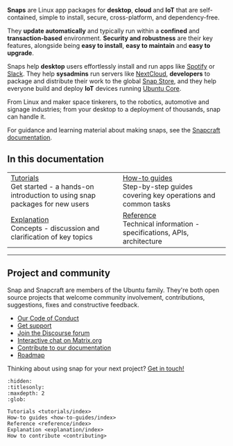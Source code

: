 **Snaps** are Linux app packages for **desktop**, **cloud** and **IoT** that are self-contained, simple to install, secure, cross-platform, and dependency-free.

They **update automatically** and typically run within a **confined** and **transaction-based** environment. **Security and robustness** are their key features, alongside being **easy to install**, **easy to maintain** and **easy to upgrade**.

Snaps help **desktop** users effortlessly install and run apps like [Spotify](https://snapcraft.io/spotify) or [Slack](https://snapcraft.io/slack). They help **sysadmins** run servers like [NextCloud](<https://snapcraft.io/nextcloud>), **developers** to package and distribute their work to the global [Snap Store](https://snapcraft.io/store), and they help everyone build and deploy **IoT** devices running [Ubuntu Core](https://ubuntu.com/core).

From Linux and maker space tinkerers, to the robotics, automotive and signage industries; from your desktop to a deployment of thousands, snap can handle it.

For guidance and learning material about making snaps, see the [Snapcraft documentation](https://documentation.ubuntu.com/snapcraft).

## In this documentation

| | |
|--|--|
|  [Tutorials](/snap-tutorials/index)</br>  Get started - a hands-on introduction to using snap packages for new users </br> |  [How-to guides](/snap-how-to-guides/index) </br> Step-by-step guides covering key operations and common tasks |
| [Explanation](/snap-explanation/index) </br> Concepts - discussion and clarification of key topics | [Reference](/snap-reference/index) </br> Technical information - specifications, APIs, architecture |

---

## Project and community

Snap and Snapcraft are members of the Ubuntu family. They're both open source projects that welcome community involvement, contributions, suggestions, fixes and constructive feedback.

* [Our Code of Conduct](https://ubuntu.com/community/code-of-conduct)
* [Get support](https://forum.snapcraft.io/c/snap/14)
* [Join the Discourse forum](https://forum.snapcraft.io/)
* [Interactive chat on Matrix.org](https://matrix.to/#/#snapd:ubuntu.com)
* [Contribute to our documentation](/contribute-to-our-docs)
* [Roadmap](/)

Thinking about using snap for your next project? [Get in touch!](https://forum.snapcraft.io/)

```{toctree}
:hidden:
:titlesonly:
:maxdepth: 2
:glob:

Tutorials <tutorials/index>
How-to guides <how-to-guides/index>
Reference <reference/index>
Explanation <explanation/index>
How to contribute <contributing>
